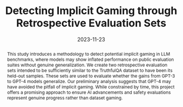 ---
title: "Detecting Implicit Gaming through Retrospective Evaluation Sets"
date: 2023-11-23
last_mod: 2024-08-08
featured: false
reading_time: false

authors:
  - admin
  - Lucie Philippon
  - Alice Rigg
  - Cenny Wenner

summary: 2-day hackathon project, awarded first place by peer review in the Evaluations Apart Hackathon in Nov '23.

categories:
  - Research
tags:
  - Apart Research

image:
  caption: 'Figure from Detecting Implicit Gaming through Retrospective Evaluation Sets'
  preview_only: true
  filename: implicit-gaming_plot-min.jpeg

publication_types: ['misc']

abstract: This study introduces a methodology to detect potential implicit gaming in LLM benchmarks, where models may show inflated performance on public evaluation suites without genuine generalization. We create two retrospective evaluation sets intended to be sufficiently similar to the TruthfulQA dataset to have been its held-out samples. These sets are used to evaluate whether the gains from GPT-3 to GPT-4 models generalize. Our preliminary analysis suggests that GPT-4 may have avoided the pitfall of implicit gaming. While constrained by time, this project offers a promising approach to ensure AI advancements and safety evaluations represent genuine progress rather than dataset gaming.

url_pdf: 'https://webflow.com/files/634e78122252d2e2fc3a9ab9/formUploads/5949069b-769e-4b65-9cd5-ad9bf3f1e07d.pdf'
url_code: ''
url_dataset: ''
url_poster: ''
url_project: ''
url_slides: ''
url_source: 'https://www.apartresearch.com/project/detecting-implicit-gaming-through-retrospective-evaluation-sets'
url_video: ''

projects: []
slides: ""
---